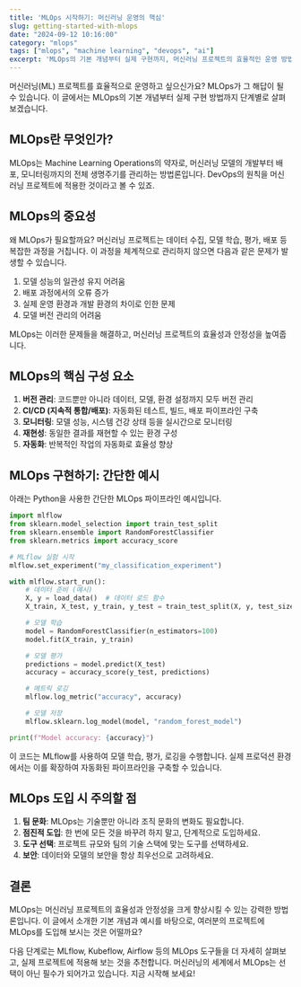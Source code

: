 ```yaml
---
title: 'MLOps 시작하기: 머신러닝 운영의 핵심'
slug: getting-started-with-mlops
date: "2024-09-12 10:16:00"
category: "mlops"
tags: ["mlops", "machine learning", "devops", "ai"]
excerpt: 'MLOps의 기본 개념부터 실제 구현까지, 머신러닝 프로젝트의 효율적인 운영 방법을 알아봅니다.'
---
```


머신러닝(ML) 프로젝트를 효율적으로 운영하고 싶으신가요? MLOps가 그 해답이 될 수 있습니다. 이 글에서는 MLOps의 기본 개념부터 실제 구현 방법까지 단계별로 살펴보겠습니다.

## MLOps란 무엇인가?

MLOps는 Machine Learning Operations의 약자로, 머신러닝 모델의 개발부터 배포, 모니터링까지의 전체 생명주기를 관리하는 방법론입니다. DevOps의 원칙을 머신러닝 프로젝트에 적용한 것이라고 볼 수 있죠.

## MLOps의 중요성

왜 MLOps가 필요할까요? 머신러닝 프로젝트는 데이터 수집, 모델 학습, 평가, 배포 등 복잡한 과정을 거칩니다. 이 과정을 체계적으로 관리하지 않으면 다음과 같은 문제가 발생할 수 있습니다.

1. 모델 성능의 일관성 유지 어려움
2. 배포 과정에서의 오류 증가
3. 실제 운영 환경과 개발 환경의 차이로 인한 문제
4. 모델 버전 관리의 어려움

MLOps는 이러한 문제들을 해결하고, 머신러닝 프로젝트의 효율성과 안정성을 높여줍니다.

## MLOps의 핵심 구성 요소

1. **버전 관리**: 코드뿐만 아니라 데이터, 모델, 환경 설정까지 모두 버전 관리
2. **CI/CD (지속적 통합/배포)**: 자동화된 테스트, 빌드, 배포 파이프라인 구축
3. **모니터링**: 모델 성능, 시스템 건강 상태 등을 실시간으로 모니터링
4. **재현성**: 동일한 결과를 재현할 수 있는 환경 구성
5. **자동화**: 반복적인 작업의 자동화로 효율성 향상

## MLOps 구현하기: 간단한 예시

아래는 Python을 사용한 간단한 MLOps 파이프라인 예시입니다.

```python
import mlflow
from sklearn.model_selection import train_test_split
from sklearn.ensemble import RandomForestClassifier
from sklearn.metrics import accuracy_score

# MLflow 실험 시작
mlflow.set_experiment("my_classification_experiment")

with mlflow.start_run():
    # 데이터 준비 (예시)
    X, y = load_data()  # 데이터 로드 함수
    X_train, X_test, y_train, y_test = train_test_split(X, y, test_size=0.2)

    # 모델 학습
    model = RandomForestClassifier(n_estimators=100)
    model.fit(X_train, y_train)

    # 모델 평가
    predictions = model.predict(X_test)
    accuracy = accuracy_score(y_test, predictions)

    # 메트릭 로깅
    mlflow.log_metric("accuracy", accuracy)

    # 모델 저장
    mlflow.sklearn.log_model(model, "random_forest_model")

print(f"Model accuracy: {accuracy}")
```

이 코드는 MLflow를 사용하여 모델 학습, 평가, 로깅을 수행합니다. 실제 프로덕션 환경에서는 이를 확장하여 자동화된 파이프라인을 구축할 수 있습니다.

## MLOps 도입 시 주의할 점

1. **팀 문화**: MLOps는 기술뿐만 아니라 조직 문화의 변화도 필요합니다.
2. **점진적 도입**: 한 번에 모든 것을 바꾸려 하지 말고, 단계적으로 도입하세요.
3. **도구 선택**: 프로젝트 규모와 팀의 기술 스택에 맞는 도구를 선택하세요.
4. **보안**: 데이터와 모델의 보안을 항상 최우선으로 고려하세요.

## 결론

MLOps는 머신러닝 프로젝트의 효율성과 안정성을 크게 향상시킬 수 있는 강력한 방법론입니다. 이 글에서 소개한 기본 개념과 예시를 바탕으로, 여러분의 프로젝트에 MLOps를 도입해 보시는 것은 어떨까요?

다음 단계로는 MLflow, Kubeflow, Airflow 등의 MLOps 도구들을 더 자세히 살펴보고, 실제 프로젝트에 적용해 보는 것을 추천합니다. 머신러닝의 세계에서 MLOps는 선택이 아닌 필수가 되어가고 있습니다. 지금 시작해 보세요!
